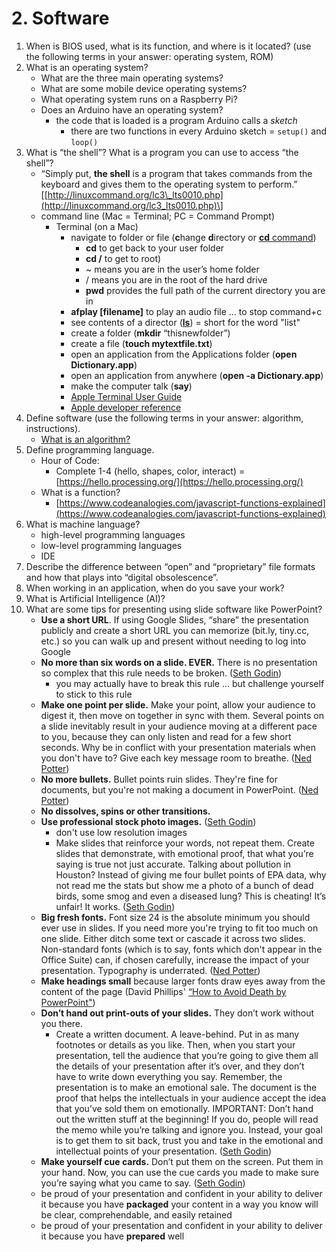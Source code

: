 # 2. Software

1. When is BIOS used, what is its function, and where is it located? \(use the following terms in your answer: operating system, ROM\)
2. What is an operating system?
   * What are the three main operating systems?
   * What are some mobile device operating systems?
   * What operating system runs on a Raspberry Pi?
   * Does an Arduino have an operating system?
     * the code that is loaded is a program Arduino calls a _sketch_
       * there are two functions in every Arduino sketch = `setup()` and `loop()`
3. What is “the shell”? What is a program you can use to access “the shell”?
   * “Simply put, **the shell** is a program that takes commands from the keyboard and gives them to the operating system to perform.” \[[http://linuxcommand.org/lc3\_lts0010.php](http://linuxcommand.org/lc3_lts0010.php)\]
   * command line \(Mac = Terminal; PC = Command Prompt\)
     * Terminal \(on a Mac\)
       * navigate to folder or file \(**c**hange **d**irectory or [**cd** command](https://en.wikipedia.org/wiki/Cd_%28command%29)\)
         * **cd** to get back to your user folder
         * **cd /** to get to root\)
         * ~ means you are in the user’s home folder
         * / means you are in the root of the hard drive
         * **pwd** provides the full path of the current directory you are in
       * **afplay \[filename\]** to play an audio file ... to stop command+c
       * see contents of a director \([**ls**](https://en.wikipedia.org/wiki/Ls)\) = short for the word "list"
       * create a folder \(**mkdir** “thisnewfolder”\)
       * create a file \(**touch mytextfile.txt**\)
       * open an application from the Applications folder \(**open Dictionary.app**\)
       * open an application from anywhere \(**open -a Dictionary.app**\)
       * make the computer talk \(**say**\)
       * [Apple Terminal User Guide](https://support.apple.com/guide/terminal/welcome/mac)
       * [Apple developer reference](https://developer.apple.com/library/archive/documentation/OpenSource/Conceptual/ShellScripting/CommandLInePrimer/CommandLine.html)
4. Define software \(use the following terms in your answer: algorithm, instructions\).
   * [What is an algorithm?](https://en.wikiversity.org/wiki/What_is_an_Algorithm)
5. Define programming language.
   * Hour of Code:
     * Complete 1-4 \(hello, shapes, color, interact\) = [https://hello.processing.org/](https://hello.processing.org/)
   * What is a function?
     * [https://www.codeanalogies.com/javascript-functions-explained](https://www.codeanalogies.com/javascript-functions-explained)
6. What is machine language?
   * high-level programming languages
   * low-level programming languages
   * IDE
7. Describe the difference between “open” and “proprietary” file formats and how that plays into “digital obsolescence”.
8. When working in an application, when do you save your work?
9. What is Artificial Intelligence \(AI\)?
10. What are some tips for presenting using slide software like PowerPoint?
    * **Use a short URL**. If using Google Slides, “share” the presentation publicly and create a short URL you can memorize \(bit.ly, tiny.cc, etc.\) so you can walk up and present without needing to log into Google
    * **No more than six words on a slide. EVER.** There is no presentation so complex that this rule needs to be broken. \([Seth Godin](http://sethgodin.typepad.com/seths_blog/2007/01/really_bad_powe.html)\)
      * you may actually have to break this rule ... but challenge yourself to stick to this rule
    * **Make one point per slide.** Make your point, allow your audience to digest it, then move on together in sync with them. Several points on a slide inevitably result in your audience moving at a different pace to you, because they can only listen and read for a few short seconds. Why be in conflict with your presentation materials when you don't have to? Give each key message room to breathe. \([Ned Potter](https://www.ned-potter.com/blog/an-alternative-to-seth-godins-5-rules-to-create-amazing-powerpoint-presentations)\)
    * **No more bullets.** Bullet points ruin slides. They're fine for documents, but you're not making a document in PowerPoint. \([Ned Potter](https://www.ned-potter.com/blog/an-alternative-to-seth-godins-5-rules-to-create-amazing-powerpoint-presentations)\)
    * **No dissolves, spins or other transitions.**
    * **Use professional stock photo images.** \([Seth Godin](http://sethgodin.typepad.com/seths_blog/2007/01/really_bad_powe.html)\)
      * don't use low resolution images
      * Make slides that reinforce your words, not repeat them. Create slides that demonstrate, with emotional proof, that what you’re saying is true not just accurate. Talking about pollution in Houston? Instead of giving me four bullet points of EPA data, why not read me the stats but show me a photo of a bunch of dead birds, some smog and even a diseased lung? This is cheating! It’s unfair! It works. \([Seth Godin](http://sethgodin.typepad.com/seths_blog/2007/01/really_bad_powe.html)\)
    * **Big fresh fonts.** Font size 24 is the absolute minimum you should ever use in slides. If you need more you're trying to fit too much on one slide. Either ditch some text or cascade it across two slides. Non-standard fonts \(which is to say, fonts which don't appear in the Office Suite\) can, if chosen carefully, increase the impact of your presentation. Typography is underrated. \([Ned Potter](https://www.ned-potter.com/blog/an-alternative-to-seth-godins-5-rules-to-create-amazing-powerpoint-presentations)\)
    * **Make headings small** because larger fonts draw eyes away from the content of the page \(David Phillips' [“How to Avoid Death by PowerPoint"](https://baylor.box.com/s/5frz9jbkt1pwov5am0r8icifsmaybxlo)\)
    * **Don’t hand out print-outs of your slides.** They don’t work without you there.
      * Create a written document. A leave-behind. Put in as many footnotes or details as you like. Then, when you start your presentation, tell the audience that you’re going to give them all the details of your presentation after it’s over, and they don’t have to write down everything you say. Remember, the presentation is to make an emotional sale. The document is the proof that helps the intellectuals in your audience accept the idea that you’ve sold them on emotionally. IMPORTANT: Don’t hand out the written stuff at the beginning! If you do, people will read the memo while you’re talking and ignore you. Instead, your goal is to get them to sit back, trust you and take in the emotional and intellectual points of your presentation. \([Seth Godin](http://sethgodin.typepad.com/seths_blog/2007/01/really_bad_powe.html)\)
    * **Make yourself cue cards.** Don’t put them on the screen. Put them in your hand. Now, you can use the cue cards you made to make sure you’re saying what you came to say. \([Seth Godin](http://sethgodin.typepad.com/seths_blog/2007/01/really_bad_powe.html)\)
    * be proud of your presentation and confident in your ability to deliver it because you have **packaged** your content in a way you know will be clear, comprehendable, and easily retained
    * be proud of your presentation and confident in your ability to deliver it because you have **prepared** well

